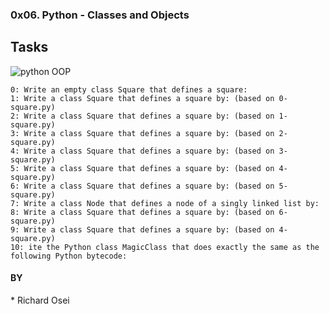 ### 0x06. Python - Classes and Objects

<h2> Tasks </h2>

<img src="https://learnbatta.com/assets/images/python/oops-python-programming.png" alt="python OOP" >

```
0: Write an empty class Square that defines a square:
1: Write a class Square that defines a square by: (based on 0-square.py)
2: Write a class Square that defines a square by: (based on 1-square.py)
3: Write a class Square that defines a square by: (based on 2-square.py)
4: Write a class Square that defines a square by: (based on 3-square.py)
5: Write a class Square that defines a square by: (based on 4-square.py)
6: Write a class Square that defines a square by: (based on 5-square.py)
7: Write a class Node that defines a node of a singly linked list by:
8: Write a class Square that defines a square by: (based on 6-square.py)
9: Write a class Square that defines a square by: (based on 4-square.py)
10: ite the Python class MagicClass that does exactly the same as the following Python bytecode:
```
<h4> BY </h4>
	* Richard Osei

